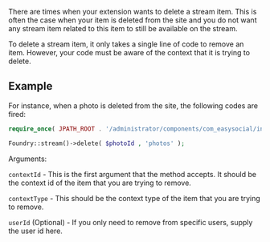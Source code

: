 There are times when your extension wants to delete a stream item. This is often the case when your item is deleted from the site and you do not want any stream item related to this item to still be available on the stream.

To delete a stream item, it only takes a single line of code to remove an item. However, your code must be aware of the context that it is trying to delete.

## Example
For instance, when a photo is deleted from the site, the following codes are fired:

```php
require_once( JPATH_ROOT . '/administrator/components/com_easysocial/includes/foundry.php' );

Foundry::stream()->delete( $photoId , 'photos' );
```

Arguments:

`contextId` - This is the first argument that the method accepts. It should be the context id of the item that you are trying to remove.

`contextType` - This should be the context type of the item that you are trying to remove.

`userId` (Optional) - If you only need to remove from specific users, supply the user id here.
